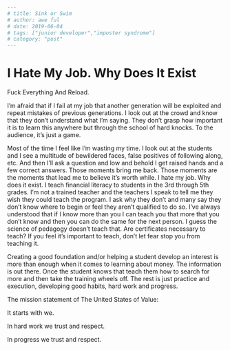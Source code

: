 ```yaml
---
# title: Sink or Swim
# author: awe ful
# date: 2019-06-04
# tags: ["junior developer","imposter syndrome"]
# category: "post"
---
```


# I Hate My Job. Why Does It Exist

Fuck Everything And Reload.

I’m afraid that if I fail at my job that another generation will be exploited and repeat mistakes of previous generations. I look out at the crowd and know that they don’t understand what I’m saying. They don’t grasp how important it is to learn this anywhere but through the school of hard knocks. To the audience, it’s just a game.

Most of the time I feel like I’m wasting my time. I look out at the students and I see a multitude of bewildered faces, false positives of following along, etc. And then I’ll ask a question and low and behold I get raised hands and a few correct answers. Those moments bring me back. Those moments are the moments that lead me to believe it’s worth while. I hate my job. Why does it exist. I teach financial literacy to students in the 3rd through 5th grades. I’m not a trained teacher and the teachers I speak to tell me they wish they could teach the program. I ask why they don’t and many say they don’t know where to begin or feel they aren’t qualified to do so. I’ve always understood that if I know more than you I can teach you that more that you don’t know and then you can do the same for the next person. I guess the science of pedagogy doesn’t teach that. Are certificates necessary to teach? If you feel it’s important to teach, don’t let fear stop you from teaching it.

Creating a good foundation and/or helping a student develop an interest is more than enough when it comes to learning about money. The information is out there. Once the student knows that teach them how to search for more and then take the training wheels off. The rest is just practice and execution, developing good habits, hard work and progress.

The mission statement of The United States of Value:

It starts with we.

In hard work we trust and respect.

In progress we trust and respect.
